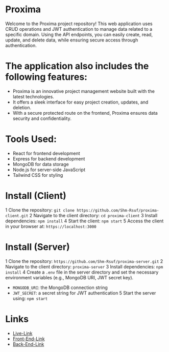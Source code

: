 # Proxima

Welcome to the Proxima project repository! This web application uses CRUD operations and JWT authentication to manage data related to a specific domain. Using the API endpoints, you can easily create, read, update, and delete data, while ensuring secure access through authentication.

# The application also includes the following features:

- Proxima is an innovative project management website built with the latest technologies.
- It offers a sleek interface for easy project creation, updates, and deletion.
- With a secure protected route on the frontend, Proxima ensures data security and confidentiality.

# Tools Used:

- React for frontend development
- Express for backend development
- MongoDB for data storage
- Node.js for server-side JavaScript
- Tailwind CSS for styling

# Install (Client)

1 Clone the repository: `git clone https://github.com/Shm-Rsuf/proxima-client.git`
2 Navigate to the client directory: `cd proxima-client`
3 Install dependencies: `npm install`
4 Start the client: `npm start`
5 Access the client in your browser at: `https://localhost:3000`

# Install (Server)

1 Clone the repository: `https://github.com/Shm-Rsuf/proxima-server.git`
2 Navigate to the client directory: `proxima-server`
3 Install dependencies: `npm install`
4 Create a `.env` file in the server directory and set the necessary environment variables (e.g., MongoDB URI, JWT secret key).
- `MONGODB_URI`: the MongoDB connection string
- `JWT_SECRET`: a secret string for JWT authentication
5 Start the server using: `npm start`

# Links
- [Live-Link](https://proxima-client.netlify.app/)
- [Front-End-Link](https://github.com/Shm-Rsuf/proxima-client)
- [Back-End-Link](https://github.com/Shm-Rsuf/proxima-server)
